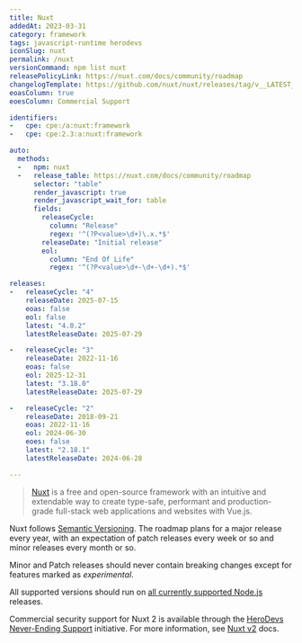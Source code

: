 ```yaml
---
title: Nuxt
addedAt: 2023-03-31
category: framework
tags: javascript-runtime herodevs
iconSlug: nuxt
permalink: /nuxt
versionCommand: npm list nuxt
releasePolicyLink: https://nuxt.com/docs/community/roadmap
changelogTemplate: https://github.com/nuxt/nuxt/releases/tag/v__LATEST__
eoasColumn: true
eoesColumn: Commercial Support

identifiers:
-   cpe: cpe:/a:nuxt:framework
-   cpe: cpe:2.3:a:nuxt:framework

auto:
  methods:
  -   npm: nuxt
  -   release_table: https://nuxt.com/docs/community/roadmap
      selector: "table"
      render_javascript: true
      render_javascript_wait_for: table
      fields:
        releaseCycle:
          column: "Release"
          regex: '^(?P<value>\d+)\.x.*$'
        releaseDate: "Initial release"
        eol:
          column: "End Of Life"
          regex: '^(?P<value>\d+-\d+-\d+).*$'

releases:
-   releaseCycle: "4"
    releaseDate: 2025-07-15
    eoas: false
    eol: false
    latest: "4.0.2"
    latestReleaseDate: 2025-07-29

-   releaseCycle: "3"
    releaseDate: 2022-11-16
    eoas: false
    eol: 2025-12-31
    latest: "3.18.0"
    latestReleaseDate: 2025-07-29

-   releaseCycle: "2"
    releaseDate: 2018-09-21
    eoas: 2022-11-16
    eol: 2024-06-30
    eoes: false
    latest: "2.18.1"
    latestReleaseDate: 2024-06-28

---
```


> [Nuxt](https://nuxt.com/) is a free and open-source framework with an intuitive and extendable way
> to create type-safe, performant and production-grade full-stack web applications and websites with
> Vue.js.

Nuxt follows [Semantic Versioning](https://semver.org/). The roadmap plans for a major release every
year, with an expectation of patch releases every week or so and minor releases every month or so.

Minor and Patch releases should never contain breaking changes except for features marked as
_experimental_.

All supported versions should run on [all currently supported Node.js](/nodejs) releases.

Commercial security support for Nuxt 2 is available through the [HeroDevs Never-Ending Support](https://www.herodevs.com/support) initiative. For more information, see [Nuxt v2](https://v2.nuxt.com/lts) docs.
